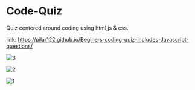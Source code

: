 # Code-Quiz

Quiz centered around coding using html,js & css.


link: https://pilar122.github.io/Beginers-coding-quiz-includes-Javascript-questions/

![3](https://user-images.githubusercontent.com/71223784/99926360-a8c91d80-2cfe-11eb-8821-abd88f2bb5f2.jpeg)

![2](https://user-images.githubusercontent.com/71223784/99926566-63592000-2cff-11eb-9fcf-665009d70fdf.jpeg)

![1](https://user-images.githubusercontent.com/71223784/99926587-78ce4a00-2cff-11eb-8a82-441156078bbf.jpeg)


